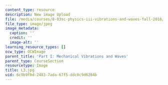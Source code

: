 ```yaml
---
content_type: resource
description: New image Upload
file: /media/courses/8-03sc-physics-iii-vibrations-and-waves-fall-2016/6c9b9fbd24837ada67f5ddc0c9d6284b_L3.jpg
file_type: image/jpeg
image_metadata:
  caption: ''
  credit: ''
  image-alt: ''
learning_resource_types: []
ocw_type: OCWImage
parent_title: 'Part I: Mechanical Vibrations and Waves'
parent_type: CourseSection
resourcetype: Image
title: L3.jpg
uid: 6c9b9fbd-2483-7ada-67f5-ddc0c9d6284b
---
```

